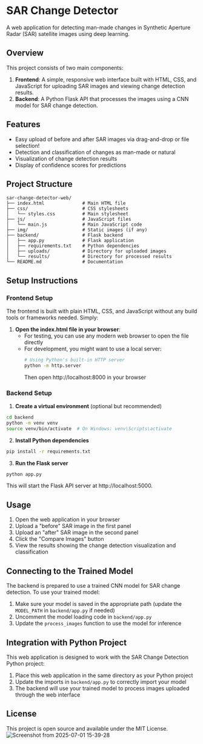 # SAR Change Detector

A web application for detecting man-made changes in Synthetic Aperture Radar (SAR) satellite images using deep learning.

## Overview

This project consists of two main components:

1. **Frontend**: A simple, responsive web interface built with HTML, CSS, and JavaScript for uploading SAR images and viewing change detection results.
2. **Backend**: A Python Flask API that processes the images using a CNN model for SAR change detection.

## Features

- Easy upload of before and after SAR images via drag-and-drop or file selection!
- Detection and classification of changes as man-made or natural
- Visualization of change detection results
- Display of confidence scores for predictions

## Project Structure

```
sar-change-detector-web/
├── index.html              # Main HTML file
├── css/                    # CSS stylesheets
│   └── styles.css          # Main stylesheet
├── js/                     # JavaScript files
│   └── main.js             # Main JavaScript code
├── img/                    # Static images (if any)
├── backend/                # Flask backend
│   ├── app.py              # Flask application
│   ├── requirements.txt    # Python dependencies
│   ├── uploads/            # Directory for uploaded images
│   └── results/            # Directory for processed results
└── README.md               # Documentation
```

## Setup Instructions

### Frontend Setup

The frontend is built with plain HTML, CSS, and JavaScript without any build tools or frameworks needed. Simply:

1. **Open the index.html file in your browser**:
   - For testing, you can use any modern web browser to open the file directly
   - For development, you might want to use a local server:
     ```bash
     # Using Python's built-in HTTP server
     python -m http.server
     ```
     Then open http://localhost:8000 in your browser

### Backend Setup

1. **Create a virtual environment** (optional but recommended)

```bash
cd backend
python -m venv venv
source venv/bin/activate  # On Windows: venv\Scripts\activate
```

2. **Install Python dependencies**

```bash
pip install -r requirements.txt
```

3. **Run the Flask server**

```bash
python app.py
```

This will start the Flask API server at http://localhost:5000.

## Usage

1. Open the web application in your browser
2. Upload a "before" SAR image in the first panel
3. Upload an "after" SAR image in the second panel
4. Click the "Compare Images" button
5. View the results showing the change detection visualization and classification

## Connecting to the Trained Model

The backend is prepared to use a trained CNN model for SAR change detection. To use your trained model:

1. Make sure your model is saved in the appropriate path (update the `MODEL_PATH` in `backend/app.py` if needed)
2. Uncomment the model loading code in `backend/app.py`
3. Update the `process_images` function to use the model for inference

## Integration with Python Project

This web application is designed to work with the SAR Change Detection Python project:

1. Place this web application in the same directory as your Python project
2. Update the imports in `backend/app.py` to correctly import your model
3. The backend will use your trained model to process images uploaded through the web interface

## License

This project is open source and available under the MIT License. 
![Screenshot from 2025-07-01 15-39-28](https://github.com/user-attachments/assets/27e32276-3289-4dbf-aec6-316c981605d4)
